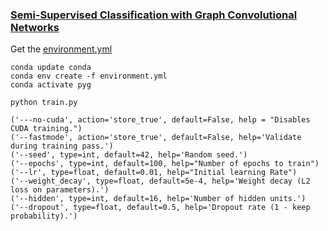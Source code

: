 ### [Semi-Supervised Classification with Graph Convolutional Networks](https://arxiv.org/abs/1609.02907)

Get the [environment.yml](https://github.com/Shakib-IO/Graph-Network/blob/Basic_GNN/environment.yml)
```
conda update conda
conda env create -f environment.yml
conda activate pyg 
```

```
python train.py
```

```
('---no-cuda', action='store_true', default=False, help = "Disables CUDA training.")
('--fastmode', action='store_true', default=False, help='Validate during training pass.')
('--seed', type=int, default=42, help='Random seed.')
('--epochs', type=int, default=100, help="Number of epochs to train")
('--lr', type=float, default=0.01, help="Initial learning Rate")
('--weight_decay', type=float, default=5e-4, help='Weight decay (L2 loss on parameters).')
('--hidden', type=int, default=16, help='Number of hidden units.')
('--dropout', type=float, default=0.5, help='Dropout rate (1 - keep probability).')
```
